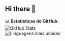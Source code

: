 ## Hi there 👋

📊 **Estatísticas do GitHub:**  
![GitHub Stats](https://github-readme-stats.vercel.app/api?username=mary-rsch&show_icons=true&theme=radical)  
![Linguagens mais usadas](https://github-readme-stats.vercel.app/api/top-langs/?username=mary-rsch&layout=compact&theme=radical)  
